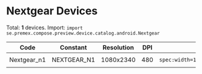 # Nextgear Devices

Total: **1** devices. Import: `import se.premex.compose.preview.device.catalog.android.Nextgear`

| Code | Constant | Resolution | DPI | Compose Spec | Preview Usage |
|------|----------|------------|-----|-------------|---------------|
| Nextgear_n1 | NEXTGEAR_N1 | 1080x2340 | 480 | `spec:width=1080px,height=2340px,dpi=480` | `@Preview(device = Nextgear.NEXTGEAR_N1)` |

<!-- Generated automatically. Do not edit manually. -->
